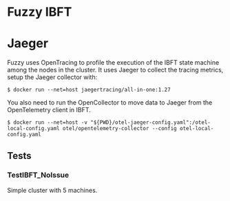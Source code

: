 
# Fuzzy IBFT

# Jaeger

Fuzzy uses OpenTracing to profile the execution of the IBFT state machine among the nodes in the cluster. It uses Jaeger to collect the tracing metrics, setup the Jaeger collector with:

```
$ docker run --net=host jaegertracing/all-in-one:1.27
```

You also need to run the OpenCollector to move data to Jaeger from the OpenTelemetry client in IBFT.

```
$ docker run --net=host -v "${PWD}/otel-jaeger-config.yaml":/otel-local-config.yaml otel/opentelemetry-collector --config otel-local-config.yaml
```

## Tests

### TestIBFT_NoIssue

Simple cluster with 5 machines.
